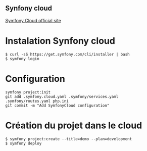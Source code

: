 ## Synfony cloud


[Symfony Cloud official site](https://symfony.com/cloud/)

Instalation Synfony cloud
================

    $ curl -sS https://get.symfony.com/cli/installer | bash
    $ symfony login

Configuration
================
    symfony project:init
    git add .symfony.cloud.yaml .symfony/services.yaml .symfony/routes.yaml php.ini
    git commit -m "Add SymfonyCloud configuration"


Création du projet dans le cloud
================

    $ symfony project:create --title=demo --plan=development
    $ symfony deploy
